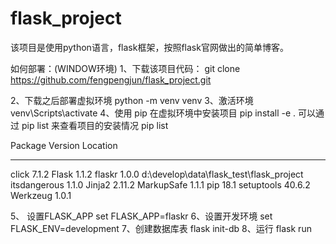 # flask_project
该项目是使用python语言，flask框架，按照flask官网做出的简单博客。

如何部署：(WINDOW环境)
1、下载该项目代码：
git clone https://github.com/fengpengjun/flask_project.git

2、下载之后部署虚拟环境
python -m venv venv
3、激活环境
venv\Scripts\activate
4、使用 pip 在虚拟环境中安装项目
pip install -e .
可以通过 pip list 来查看项目的安装情况
pip list

Package      Version Location
------------ ------- ----------------------------------------
click        7.1.2
Flask        1.1.2
flaskr       1.0.0   d:\develop\data\flask_test\flask_project
itsdangerous 1.1.0
Jinja2       2.11.2
MarkupSafe   1.1.1
pip          18.1
setuptools   40.6.2
Werkzeug     1.0.1

5、 设置FLASK_APP
set  FLASK_APP=flaskr
6、设置开发环境
set FLASK_ENV=development
7、创建数据库表
flask init-db
8、运行
flask run
